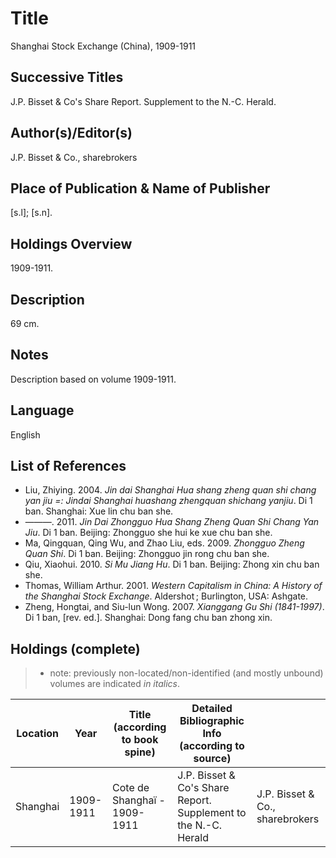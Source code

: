# Title
Shanghai Stock Exchange (China), 1909-1911

## Successive Titles
J.P. Bisset & Co's Share Report. Supplement to the N.-C. Herald.

## Author(s)/Editor(s)
J.P. Bisset & Co., sharebrokers

## Place of Publication & Name of Publisher
[s.l]; [s.n]. 

## Holdings Overview
1909-1911.

## Description
69 cm.

## Notes
Description based on volume 1909-1911.

## Language
English

## List of References
* Liu, Zhiying. 2004. *Jin dai Shanghai Hua shang zheng quan shi chang yan jiu =: Jindai Shanghai huashang zhengquan shichang yanjiu*. Di 1 ban. Shanghai: Xue lin chu ban she.
* ———. 2011. *Jin Dai Zhongguo Hua Shang Zheng Quan Shi Chang Yan Jiu*. Di 1 ban. Beijing: Zhongguo she hui ke xue chu ban she.
* Ma, Qingquan, Qing Wu, and Zhao Liu, eds. 2009. *Zhongguo Zheng Quan Shi*. Di 1 ban. Beijing: Zhongguo jin rong chu ban she.
* Qiu, Xiaohui. 2010. *Si Mu Jiang Hu*. Di 1 ban. Beijing: Zhong xin chu ban she.
* Thomas, William Arthur. 2001. *Western Capitalism in China: A History of the Shanghai Stock Exchange*. Aldershot ; Burlington, USA: Ashgate.
* Zheng, Hongtai, and Siu-lun Wong. 2007. *Xianggang Gu Shi (1841-1997)*. Di 1 ban, [rev. ed.]. Shanghai: Dong fang chu ban zhong xin.

## Holdings (complete)

> * note: previously non-located/non-identified (and mostly unbound) volumes are indicated *in italics*.

| Location | Year      | Title (according to book spine) | Detailed Bibliographic Info (according to source)               |                                 |
|----------|-----------|---------------------------------|-----------------------------------------------------------------|---------------------------------|
| Shanghai | 1909-1911 | Cote de Shanghaï - 1909-1911    | J.P. Bisset & Co's Share Report. Supplement to the N.-C. Herald | J.P. Bisset & Co., sharebrokers |

